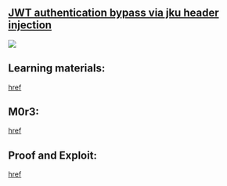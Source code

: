 ## [JWT authentication bypass via jku header injection](https://portswigger.net/web-security/jwt/lab-jwt-authentication-bypass-via-jku-header-injection)

![](https://github.com/nu11secur1ty/PortSwigger-Web-Security-Academy/blob/main/JWT/JWT-authentication-bypass-via-jku-header-injection/Docs/Screenshot%202022-06-21%20104041.png)

## Learning materials:
[href](https://portswigger.net/web-security/jwt)

## M0r3:
[href](https://www.nu11secur1ty.com/search?q=PortSwigger)

## Proof and Exploit:
[href](https://streamable.com/kxspm8)
